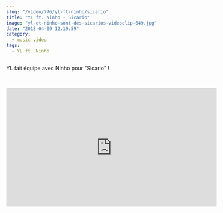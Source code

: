 ```yaml
--- 
slug: "/video/776/yl-ft-ninho/sicario"
title: "YL ft. Ninho - Sicario"
image: "yl-et-ninho-sont-des-sicarios-videoclip-649.jpg"
date: "2018-04-09 12:19:59"
category:
  - music video
tags:
  - YL ft. Ninho
---
```

<p>YL fait équipe avec Ninho pour "Sicario" !</p><br/><p><iframe width="560" height="315" src="https://www.youtube.com/embed/px_WUYxl_r0" frameborder="0" allow="autoplay; encrypted-media" allowfullscreen></iframe></p>